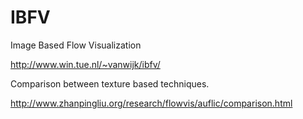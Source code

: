 IBFV
====

Image Based Flow Visualization

http://www.win.tue.nl/~vanwijk/ibfv/


Comparison between texture based techniques.

http://www.zhanpingliu.org/research/flowvis/auflic/comparison.html
